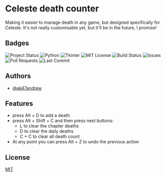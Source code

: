 
# Celeste death counter

Making it easier to manage death in any game, but designed specifically for Celeste. It's not really customisable yet, but it'll be in the future, I promise!
## Badges

![Project Status](https://img.shields.io/badge/status-early_development-yellow)
![Python](https://img.shields.io/badge/Python-3.x-blue)
![Tkinter](https://img.shields.io/badge/Tkinter-GUI-green)
![MIT License](https://img.shields.io/badge/License-MIT-brightgreen)
![Build Status](https://img.shields.io/github/actions/workflow/status/ak47andrew/celeste_deathless/main.yml)
![Issues](https://img.shields.io/github/issues/ak47andrew/celeste_deathless)
![Pull Requests](https://img.shields.io/github/issues-pr/ak47andrew/celeste_deathless)
![Last Commit](https://img.shields.io/github/last-commit/ak47andrew/celeste_deathless)

## Authors

- [@ak47andrew](https://github.com/ak47andrew)


## Features

- press Alt + D to add a death
- press Alt + Shift + C and then press next buttons:
    - L to clear the chapter deaths
    - D to clear the daily deaths
    - C + C to clear all death count
- At any point you can press Alt + Z to undo the previous action

## License

[MIT](https://choosealicense.com/licenses/mit/)
